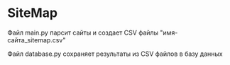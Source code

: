 # SiteMap
Файл main.py парсит сайты и создает CSV файлы "имя-сайта_sitemap.csv"


Файл database.py сохраняет результаты из CSV файлов в базу данных
